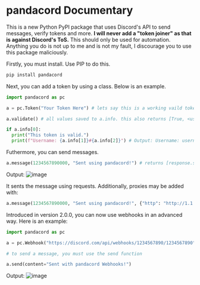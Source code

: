 # pandacord Documentary

This is a new Python PyPI package that uses Discord's API to send messages, verify tokens and more. **I will never add a "token joiner" as that is against Discord's ToS.** This should only be used for automation. Anything you do is not up to me and is not my fault, I discourage you to use this package maliciously.

Firstly, you must install. Use PIP to do this.
```bat
pip install pandacord
```

Next, you can add a token by using a class. Below is an example.

```py
import pandacord as pc

a = pc.Token("Your Token Here") # lets say this is a working vaild token

a.validate() # all values saved to a.info. this also returns [True, <username>, <discriminator>, <userid>]

if a.info[0]:
  print("This token is valid.")
  print(f"Username: {a.info[1]}#{a.info[2]}") # Output: Username: username#0001
```

Futhermore, you can send messages.

```py
a.message(1234567890000, "Sent using pandacord!") # returns [response.status_code, response.json()]
```
Output:
![image](https://github.com/user-attachments/assets/1d74fbec-7330-4ae9-b240-b3ab259f4594)

It sents the message using requests. Additionally, proxies may be added with:
```py
a.message(1234567890000, "Sent using pandacord!", {"http": "http://1.1.1.1"}) # returns [response.status_code, response.json()]
```

Introduced in version 2.0.0, you can now use webhooks in an advanced way. Here is an example:

```py
import pandacord as pc

a = pc.Webhook("https://discord.com/api/webhooks/1234567890/1234567890") # pretent this is a valid webhook

# to send a message, you must use the send function

a.send(content="Sent with pandacord Webhooks!")
```
Output: ![image](https://github.com/user-attachments/assets/2d4f96e0-b008-47ff-89fc-ec55b1d91fb5)
